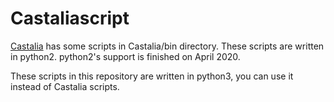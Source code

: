 # Castaliascript
[Castalia](https://github.com/boulis/Castalia) has some scripts in Castalia/bin directory.
These scripts are written in python2.
python2's support is finished on April 2020.

These scripts in this repository are written in python3, you can use it instead of Castalia scripts.
